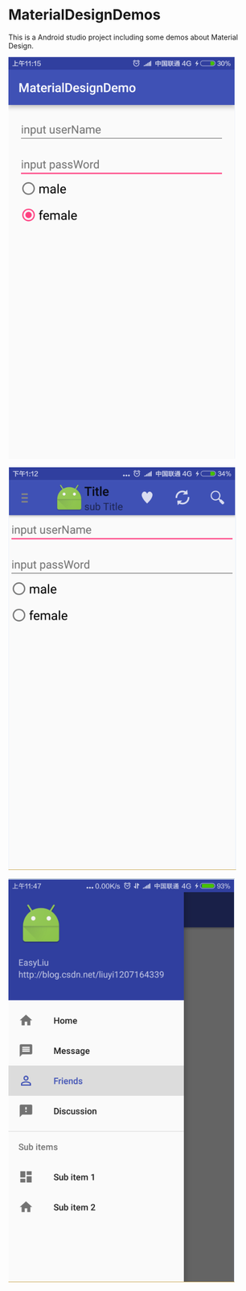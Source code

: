 # MaterialDesignDemos
This is a Android studio project including some demos about Material Design.

![image](https://github.com/EasyLiu-Ly/MaterialDesignDemos/blob/master/material_design.png)

![image](https://github.com/EasyLiu-Ly/MaterialDesignDemos/blob/master/ToolBar.png)

![image](https://github.com/EasyLiu-Ly/MaterialDesignDemos/blob/master/navigationView.png)


